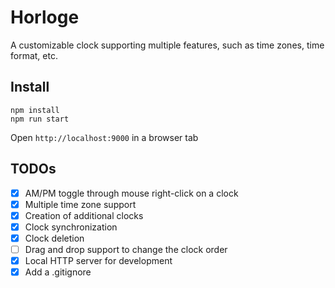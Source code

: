 # Horloge

A customizable clock supporting multiple features, such as time zones, time format, etc.

## Install

```
npm install
npm run start
```

Open `http://localhost:9000` in a browser tab

## TODOs
- [x] AM/PM toggle through mouse right-click on a clock
- [x] Multiple time zone support
- [x] Creation of additional clocks
- [x] Clock synchronization
- [x] Clock deletion
- [ ] Drag and drop support to change the clock order
- [x] Local HTTP server for development
- [x] Add a .gitignore
